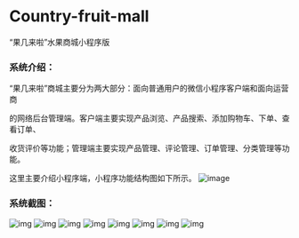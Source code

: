 # Country-fruit-mall
“果几来啦”水果商城小程序版

### 系统介绍：

“果几来啦”商城主要分为两大部分：面向普通用户的微信小程序客户端和面向运营商 

的网络后台管理端。客户端主要实现产品浏览、产品搜索、添加购物车、下单、查看订单、 

收货评价等功能；管理端主要实现产品管理、评论管理、订单管理、分类管理等功能。

这里主要介绍小程序端，小程序功能结构图如下所示。
![image](https://github.com/shiyicyh/Country-fruit-mall/blob/main/readmeImg/wps11.png)

### 系统截图：

![img](https://github.com/shiyicyh/Country-fruit-mall/blob/main/readmeImg/wps1.jpg)
![img](https://github.com/shiyicyh/Country-fruit-mall/blob/main/readmeImg/wps2.jpg)
![img](https://github.com/shiyicyh/Country-fruit-mall/blob/main/readmeImg/wps3.jpg)
![img](https://github.com/shiyicyh/Country-fruit-mall/blob/main/readmeImg/wps4.jpg)
![img](https://github.com/shiyicyh/Country-fruit-mall/blob/main/readmeImg/wps5.jpg)
![img](https://github.com/shiyicyh/Country-fruit-mall/blob/main/readmeImg/wps6.jpg)
![img](https://github.com/shiyicyh/Country-fruit-mall/blob/main/readmeImg/1690188176170.png)
![img](https://github.com/shiyicyh/Country-fruit-mall/blob/main/readmeImg/wps8.jpg)

